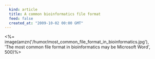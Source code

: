 ```yaml
---
  kind: article
  title: A common bioinformatics file format
  feed: false
  created_at: "2009-10-02 00:00 GMT"
---
```


<%= image(amzn('/humor/most_common_file_format_in_bioinformatics.jpg'),
'The most common file format in bioinformatics may be Microsoft Word', 500)%>
